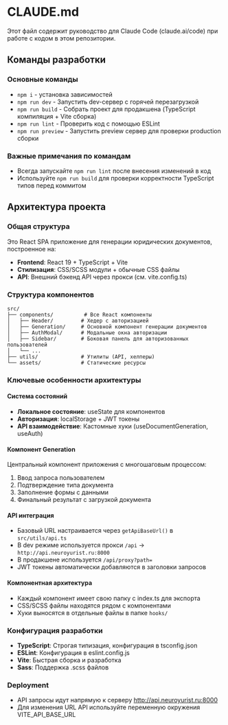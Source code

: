 # CLAUDE.md

Этот файл содержит руководство для Claude Code (claude.ai/code) при работе с кодом в этом репозитории.

## Команды разработки

### Основные команды

- `npm i` - установка зависимостей
- `npm run dev` - Запустить dev-сервер с горячей перезагрузкой
- `npm run build` - Собрать проект для продакшена (TypeScript компиляция + Vite сборка)
- `npm run lint` - Проверить код с помощью ESLint
- `npm run preview` - Запустить preview сервер для проверки production сборки

### Важные примечания по командам

- Всегда запускайте `npm run lint` после внесения изменений в код
- Используйте `npm run build` для проверки корректности TypeScript типов перед коммитом

## Архитектура проекта

### Общая структура

Это React SPA приложение для генерации юридических документов, построенное на:

- **Frontend**: React 19 + TypeScript + Vite
- **Стилизация**: CSS/SCSS модули + обычные CSS файлы
- **API**: Внешний бэкенд API через прокси (см. vite.config.ts)

### Структура компонентов

```
src/
├── components/          # Все React компоненты
│   ├── Header/         # Хедер с авторизацией
│   ├── Generation/     # Основной компонент генерации документов
│   ├── AuthModal/      # Модальные окна авторизации
│   ├── Sidebar/        # Боковая панель для авторизованных пользователей
│   └── ...
├── utils/              # Утилиты (API, хелперы)
└── assets/             # Статические ресурсы
```

### Ключевые особенности архитектуры

#### Система состояний

- **Локальное состояние**: useState для компонентов
- **Авторизация**: localStorage + JWT токены
- **API взаимодействие**: Кастомные хуки (useDocumentGeneration, useAuth)

#### Компонент Generation

Центральный компонент приложения с многошаговым процессом:

1. Ввод запроса пользователем
2. Подтверждение типа документа
3. Заполнение формы с данными
4. Финальный результат с загрузкой документа

#### API интеграция

- Базовый URL настраивается через `getApiBaseUrl()` в `src/utils/api.ts`
- В dev режиме используется прокси `/api` → `http://api.neuroyurist.ru:8000`
- В продакшене используется `/api/proxy?path=`
- JWT токены автоматически добавляются в заголовки запросов

#### Компонентная архитектура

- Каждый компонент имеет свою папку с index.ts для экспорта
- CSS/SCSS файлы находятся рядом с компонентами
- Хуки выносятся в отдельные файлы в папке `hooks/`

### Конфигурация разработки

- **TypeScript**: Строгая типизация, конфигурация в tsconfig.json
- **ESLint**: Конфигурация в eslint.config.js
- **Vite**: Быстрая сборка и разработка
- **Sass**: Поддержка .scss файлов

### Deployment

- API запросы идут напрямую к серверу http://api.neuroyurist.ru:8000
- Для изменения URL API используйте переменную окружения VITE_API_BASE_URL
